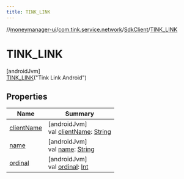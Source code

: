 ```yaml
---
title: TINK_LINK
---
```

//[moneymanager-ui](../../../../index.html)/[com.tink.service.network](../../index.html)/[SdkClient](../index.html)/[TINK_LINK](index.html)



# TINK_LINK



[androidJvm]\
[TINK_LINK](index.html)(&quot;Tink Link Android&quot;)



## Properties


| Name | Summary |
|---|---|
| [clientName](../client-name.html) | [androidJvm]<br>val [clientName](../client-name.html): [String](https://kotlinlang.org/api/latest/jvm/stdlib/kotlin/-string/index.html) |
| [name](index.html#-372974862%2FProperties%2F1000845458) | [androidJvm]<br>val [name](index.html#-372974862%2FProperties%2F1000845458): [String](https://kotlinlang.org/api/latest/jvm/stdlib/kotlin/-string/index.html) |
| [ordinal](index.html#-739389684%2FProperties%2F1000845458) | [androidJvm]<br>val [ordinal](index.html#-739389684%2FProperties%2F1000845458): [Int](https://kotlinlang.org/api/latest/jvm/stdlib/kotlin/-int/index.html) |


